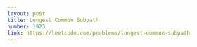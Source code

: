 ```yaml
---
layout: post
title: Longest Common Subpath
number: 1923
link: https://leetcode.com/problems/longest-common-subpath
---
```

